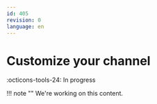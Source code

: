 ```yaml
---
id: 405
revision: 0
language: en
---
```


# Customize your channel

:octicons-tools-24: In progress

!!! note ""
We're working on this content.
